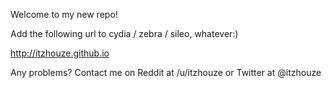 Welcome to my new repo!

Add the following url to cydia / zebra / sileo, whatever:)

http://itzhouze.github.io

Any problems? Contact me on Reddit at /u/itzhouze or Twitter at @itzhouze
